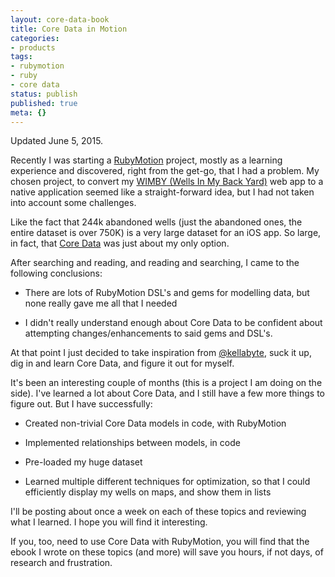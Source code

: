 ```yaml
---
layout: core-data-book
title: Core Data in Motion
categories:
- products
tags:
- rubymotion
- ruby
- core data
status: publish
published: true
meta: {}
---
```


Updated June 5, 2015.


Recently I was starting a 
[RubyMotion](http://rubymotion.com) project, mostly as a learning experience and discovered, right from the get-go, that I had a problem. My chosen project, to convert my [WIMBY (Wells In My Back Yard)](https://wimby.ca) web app to a native application 
seemed like a straight-forward idea, but I had not taken into account some challenges.


Like the fact that 244k abandoned wells (just the abandoned ones, the entire dataset is over 750K) is a 
very large dataset for an iOS app. So large, in fact, that 
[Core Data](http://developer.apple.com/library/mac/ipad/#documentation/cocoa/Conceptual/CoreData/cdProgrammingGuide.html) was just about my only option.


After searching and reading, and reading and searching, I came to the following conclusions:


* There are lots of RubyMotion DSL's and gems for modelling data, but none really gave me all that I needed


* I didn't really understand enough about Core Data to be confident about attempting changes/enhancements to said gems and DSL's.


At that point I just decided to take inspiration from [@kellabyte](http://twitter.com/kellabyte), suck it up, dig in and learn Core Data, and figure it out for myself.


It's been an interesting couple of months (this is a project I am doing on the side). I've learned a lot about Core Data, and I still have a few more things to figure out. But I have successfully:


* Created non-trivial Core Data models in code, with RubyMotion


* Implemented relationships between models, in code


* Pre-loaded my huge dataset


* Learned multiple different techniques for optimization, so that I could efficiently display my wells on maps, and show them in lists


I'll be posting about once a week on each of these topics and reviewing what I learned. I hope you will find it interesting.


If you, too, need to use Core Data with RubyMotion, you will find that the ebook I wrote on these topics (and more) will save you hours, if not days, of research and frustration.
